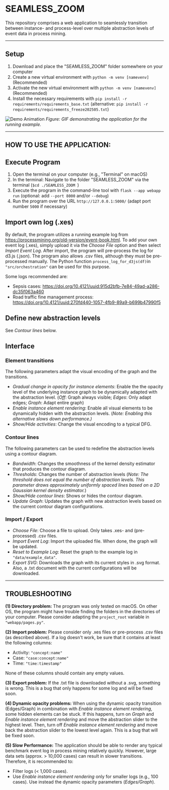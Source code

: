# SEAMLESS_ZOOM
This repository comprises a web application to seamlessly transition between instance- and process-level over multiple abstraction levels of event data in process mining. 

---

## Setup
1. Download and place the "SEAMLESS_ZOOM" folder somewhere on your computer
2. Create a new virtual environment with `python -m venv [namevenv]` (Recommended)
3. Activate the new virtual environment with `python -m venv [namevenv]` (Recommended)
3. Install the necessary requirements with `pip install -r requirements/requirements_base.txt` (alternative: `pip install -r requirements/requirements_freeze202505.txt`)

![Demo Animation](assets/demo.gif)
*Figure: GIF demonstrating the application for the running example.*

---
## HOW TO USE THE APPLICATION: 
## Execute Program
1. Open the terminal on your computer (e.g., "Terminal" on macOS)
2. In the terminal: Navigate to the folder "SEAMLESS_ZOOM" via the terminal (`$cd ./SEAMLESS_ZOOM `)
3. Execute the program in the command-line tool with `flask --app webapp run` (optional: add `--port 8000` and/or  `--debug`)
4. Run the program over the URL `http://127.0.0.1:5000/` (adapt port number `5000` if necessary)

## Import own log (.xes)
By default, the program utilizes a running example log from https://processmining.org/old-version/event-book.html. 
To add your own event log (.xes), simply upload it via the *Choose File* option and then select *Import Event Log*. After import, the program will pre-process the log for d3.js (.json). 
The program also allows .csv files, although they must be pre-processed manually. The Python function `process_log_for_d3js(df)`in `"src/orchestration"` can be used for this purpose.

Some logs recommended are: 
* Sepsis cases: https://doi.org/10.4121/uuid:915d2bfb-7e84-49ad-a286-dc35f063a460
* Road traffic fine management process: https://doi.org/10.4121/uuid:270fd440-1057-4fb9-89a9-b699b47990f5

## Define new abstraction levels
See *Contour lines* below.

## Interface
### Element transitions
The following parameters adapt the visual encoding of the graph and the transitions. 

* *Gradual change in opacity for instance elements*: Enable the the opacity level of the underlying instance graph to be dynamically adapted with the abstraction level. (*Off*: Graph always visible; *Edges*: Only adapt edges; *Graph*: Adapt entire graph)
* *Enable instance element rendering*: Enable all visual elements to be dynamically hidden with the abstraction levels. (*Note: Enabling this alternative slows down performance.)*
* *Show/Hide activities*: Change the visual encoding to a typical DFG.

### Contour lines
The following parameters can be used to redefine the abstraction levels using a contour diagram.

* *Bandwidth*: Changes the smoothness of the kernel density estimator that produces the contour diagram.
* *Thresholds*: Changes the number of abstraction levels (*Note: The threshold does not equal the number of abstraction levels. This parameter draws approximately uniformly spaced lines based on a 2D Gaussian kernel density estimator.*)
* *Show/Hide contour lines*: Shows or hides the contour diagram.
* *Update Graph*: Updates the graph with new abstraction levels based on the current contour diagram configurations.

### Import / Export
* *Choose File*: Choose a file to upload. Only takes .xes- and (pre-processed) .csv files.
* *Import Event Log*: Import the uploaded file. When done, the graph will be updated.
* *Reset to Example Log*: Reset the graph to the example log in `"data/example_data"`.
* *Export SVG*: Downloads the graph with its current styles in .svg format. Also, a .txt document with the current configurations will be downloaded.


---
## TROUBLESHOOTING
**(1) Directory problem:**
The program was only tested on macOS. On other OS, the program might have trouble finding the folders in the directories of your computer. 
Please consider adapting the `project_root` variable in `"webapp/pages.py"`.

**(2) Import problem:**
Please consider only .xes files or pre-process .csv files (as described above). If a log doesn't work, be sure that it contains at least the following columns:
* Activity: `"concept:name"`
* Case: `"case:concept:name"`
* Time: `"time:timestamp"`

None of these columns should contain any empty values.

**(3) Export problem:**
If the .txt file is downloaded without a .svg, something is wrong. This is a bug that only happens for some log and will be fixed soon.

**(4) Dynamic opacity problems:**
When using the dynamic opacity transition (Edges/Graph) in combination with *Enable instance element rendering*, some hidden elements can be stuck. If this happens, turn on *Graph* and *Enable instance element rendering* and move the abstraction slider to the highest level. Then, turn off *Enable instance element rendering* and move back the abstraction slider to the lowest level again.
This is a bug that will be fixed soon.

**(5) Slow Performance:**
The application should be able to render any typical benchmark event log in process mining relatively quickly. However, large data sets (approx. > 10,000 cases) can result in slower transitions. Therefore, it is recommended to:
* Filter logs (< 1,000 cases).
* Use *Enable instance element rendering* only for smaller logs (e.g., 100 cases). Use instead the dynamic opacity parameters (*Edges/Graph*).
